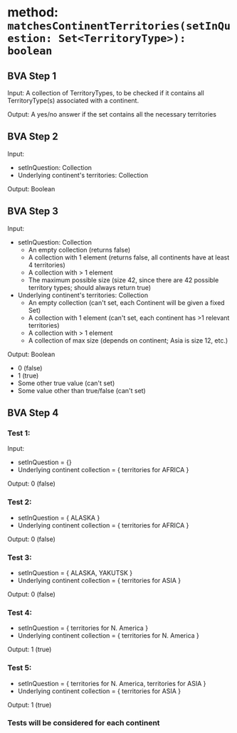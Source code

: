 # method: `matchesContinentTerritories(setInQuestion: Set<TerritoryType>): boolean`

## BVA Step 1
Input: A collection of TerritoryTypes, to be checked if it contains all TerritoryType(s) associated with a continent.

Output: A yes/no answer if the set contains all the necessary territories

## BVA Step 2
Input:
- setInQuestion: Collection
- Underlying continent's territories: Collection

Output: Boolean

## BVA Step 3
Input: 
- setInQuestion: Collection
  - An empty collection (returns false)
  - A collection with 1 element (returns false, all continents have at least 4 territories)
  - A collection with \> 1 element 
  - The maximum possible size (size 42, since there are 42 possible territory types; should always return true)
- Underlying continent's territories: Collection
  - An empty collection (can't set, each Continent will be given a fixed Set)
  - A collection with 1 element (can't set, each continent has \>1 relevant territories)
  - A collection with \> 1 element
  - A collection of max size (depends on continent; Asia is size 12, etc.)

Output: Boolean
- 0 (false)
- 1 (true)
- Some other true value (can't set)
- Some value other than true/false (can't set)

## BVA Step 4
### Test 1:
Input:
- setInQuestion = {}
- Underlying continent collection = { territories for AFRICA }

Output: 0 (false)
### Test 2:
- setInQuestion = { ALASKA }
- Underlying continent collection = { territories for AFRICA }

Output: 0 (false)
### Test 3:
- setInQuestion = { ALASKA, YAKUTSK }
- Underlying continent collection = { territories for ASIA }

Output: 0 (false)
### Test 4:
- setInQuestion = { territories for N. America }
- Underlying continent collection = { territories for N. America }

Output: 1 (true)
### Test 5:
- setInQuestion = { territories for N. America, territories for ASIA }
- Underlying continent collection = { territories for ASIA }

Output: 1 (true)

### Tests will be considered for each continent
